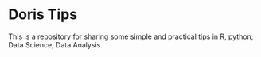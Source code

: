 # Doris Tips

This is a repository for sharing some simple and practical tips in R, python, Data Science, Data Analysis.
